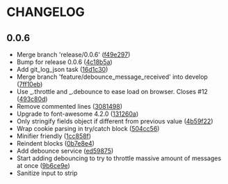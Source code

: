 # CHANGELOG
## 0.0.6
*  Merge branch 'release/0.0.6' ([f49e297](http://github.com/nlaplante/syslogng-web/commit/f49e297))
*  Bump for release 0.0.6 ([4c18b5a](http://github.com/nlaplante/syslogng-web/commit/4c18b5a))
*  Add git_log_json task ([16d1c30](http://github.com/nlaplante/syslogng-web/commit/16d1c30))
*  Merge branch 'feature/debounce_message_received' into develop ([7ff10eb](http://github.com/nlaplante/syslogng-web/commit/7ff10eb))
*  Use _.throttle and _.debounce to ease load on browser. Closes #12 ([493c80d](http://github.com/nlaplante/syslogng-web/commit/493c80d))
*  Remove commented lines ([3081498](http://github.com/nlaplante/syslogng-web/commit/3081498))
*  Upgrade to font-awesome 4.2.0 ([131260a](http://github.com/nlaplante/syslogng-web/commit/131260a))
*  Only stringify fields object if different from previous value ([4b59f22](http://github.com/nlaplante/syslogng-web/commit/4b59f22))
*  Wrap cookie parsing in try/catch block ([504cc56](http://github.com/nlaplante/syslogng-web/commit/504cc56))
*  Minifier friendly ([1cc858f](http://github.com/nlaplante/syslogng-web/commit/1cc858f))
*  Reindent blocks ([0b7e8e4](http://github.com/nlaplante/syslogng-web/commit/0b7e8e4))
*  Add debounce service ([ed59875](http://github.com/nlaplante/syslogng-web/commit/ed59875))
*  Start adding debouncing to try to throttle massive amount of messages at once ([9b6ce9e](http://github.com/nlaplante/syslogng-web/commit/9b6ce9e))
*  Sanitize input to strip <script> tags. Closes #16 ([923c63c](http://github.com/nlaplante/syslogng-web/commit/923c63c))
*  Close settings popover when clicking outside it. Fix #10 ([bde82cf](http://github.com/nlaplante/syslogng-web/commit/bde82cf))
*  Add class 'trigger' to popover trigger and fix position ([faae430](http://github.com/nlaplante/syslogng-web/commit/faae430))
*  Reposition popover when window is resized ([04a8ea6](http://github.com/nlaplante/syslogng-web/commit/04a8ea6))
*  Merge pull request #13 from groetzner-net/patch-1 ([3a95247](http://github.com/nlaplante/syslogng-web/commit/3a95247))
*  Merge pull request #15 from groetzner-net/patch-3 ([652d7b8](http://github.com/nlaplante/syslogng-web/commit/652d7b8))
*  Merge pull request #14 from groetzner-net/patch-2 ([5acc4a2](http://github.com/nlaplante/syslogng-web/commit/5acc4a2))
*  Update syslogng-web ([d4a12f3](http://github.com/nlaplante/syslogng-web/commit/d4a12f3))
*  Update README.md ([8db9c80](http://github.com/nlaplante/syslogng-web/commit/8db9c80))
*  Update README.md ([67bfa47](http://github.com/nlaplante/syslogng-web/commit/67bfa47))
*  Release db handler variables on close ([a4e2cff](http://github.com/nlaplante/syslogng-web/commit/a4e2cff))
*  Typo in dbLink var name ([739d09c](http://github.com/nlaplante/syslogng-web/commit/739d09c))
*  Merge pull request #11 from nlaplante/develop ([9dae76f](http://github.com/nlaplante/syslogng-web/commit/9dae76f))
*  Update script versions ([262796b](http://github.com/nlaplante/syslogng-web/commit/262796b))
*  Add screenshot ([c02eb48](http://github.com/nlaplante/syslogng-web/commit/c02eb48))
*  Add screenshot ([124744b](http://github.com/nlaplante/syslogng-web/commit/124744b))
*  Add BSD license ([7430777](http://github.com/nlaplante/syslogng-web/commit/7430777))
*  Bump revision ([9b2d33d](http://github.com/nlaplante/syslogng-web/commit/9b2d33d))
*  Add q ([2600ecb](http://github.com/nlaplante/syslogng-web/commit/2600ecb))
*  Graceful shutdown on SIGTERM and SIGINT ([e707ab2](http://github.com/nlaplante/syslogng-web/commit/e707ab2))
*  Remove extraneous spaces causing jade warning ([1803c8e](http://github.com/nlaplante/syslogng-web/commit/1803c8e))
*  Add log messages dedupe code ([99e7ee5](http://github.com/nlaplante/syslogng-web/commit/99e7ee5))
*  Use console.error for errors instead of console.log ([430b13b](http://github.com/nlaplante/syslogng-web/commit/430b13b))
*  Remove bodyParser and methodOverride middlewares ([07a1343](http://github.com/nlaplante/syslogng-web/commit/07a1343))
*  Add width and height to images ([3bfe31f](http://github.com/nlaplante/syslogng-web/commit/3bfe31f))
*  Fix symlinks ([aec230c](http://github.com/nlaplante/syslogng-web/commit/aec230c))
*  Don't deep-watch messages ([94387a5](http://github.com/nlaplante/syslogng-web/commit/94387a5))
*  Use Roboto font ([3bd0dea](http://github.com/nlaplante/syslogng-web/commit/3bd0dea))
*  Footer images ([29c4097](http://github.com/nlaplante/syslogng-web/commit/29c4097))
*  Upgrade angular 1.2.7 ([88f24bc](http://github.com/nlaplante/syslogng-web/commit/88f24bc))
*  Add title to settings icon ([1d67c01](http://github.com/nlaplante/syslogng-web/commit/1d67c01))
*  Fix bug where page 1 was missing! ([00f8ffa](http://github.com/nlaplante/syslogng-web/commit/00f8ffa))
*  Dont set ID on messages ([ed1736b](http://github.com/nlaplante/syslogng-web/commit/ed1736b))
*  Remove product name from page header ([295b081](http://github.com/nlaplante/syslogng-web/commit/295b081))


## 0.0.5
*  Use CDN for external libs ([52dd145](http://github.com/nlaplante/syslogng-web/commit/52dd145))
*  Add debug method ([3a7c8c7](http://github.com/nlaplante/syslogng-web/commit/3a7c8c7))
*  Depend on ngCookies ([484ec86](http://github.com/nlaplante/syslogng-web/commit/484ec86))
*  Styles for settings popover ([7124e40](http://github.com/nlaplante/syslogng-web/commit/7124e40))
*  Add reference to directives.js use CDN for external libs ([1cc44ae](http://github.com/nlaplante/syslogng-web/commit/1cc44ae))
*  Make fields configurable. Fixes #2 ([95c4263](http://github.com/nlaplante/syslogng-web/commit/95c4263))
*  Settings popover ([00be45b](http://github.com/nlaplante/syslogng-web/commit/00be45b))
*  New popover directive for settings window ([adc0448](http://github.com/nlaplante/syslogng-web/commit/adc0448))
*  Add nginx configuration sample ([394cdde](http://github.com/nlaplante/syslogng-web/commit/394cdde))


## 0.0.4
*  Bump version; update jquery to 1.10 ([1d70fe4](http://github.com/nlaplante/syslogng-web/commit/1d70fe4))
*  Bump version; update deps ([5c27140](http://github.com/nlaplante/syslogng-web/commit/5c27140))
*  Add html sanitizing function ([b84bc54](http://github.com/nlaplante/syslogng-web/commit/b84bc54))
*  Highlight filter doesnt depend on fuzzy ([398f65c](http://github.com/nlaplante/syslogng-web/commit/398f65c))
*  Use track by to increase performance and fix sane html ([9386e30](http://github.com/nlaplante/syslogng-web/commit/9386e30))
*  Remove resolutions ([c0e42ad](http://github.com/nlaplante/syslogng-web/commit/c0e42ad))
*  Fix fetch for config.json ([b77e8af](http://github.com/nlaplante/syslogng-web/commit/b77e8af))


## 0.0.3
*  Animations ([60ed521](http://github.com/nlaplante/syslogng-web/commit/60ed521))
*  Improvements use filters ([eab4ac2](http://github.com/nlaplante/syslogng-web/commit/eab4ac2))
*  Switch theme add navbar ([43fb7b4](http://github.com/nlaplante/syslogng-web/commit/43fb7b4))
*  Depend on required modules ([bba5938](http://github.com/nlaplante/syslogng-web/commit/bba5938))
*  New filter for pagination ([f10ff72](http://github.com/nlaplante/syslogng-web/commit/f10ff72))
*  Cleanup main controller. Use filter instead of custom logic to filter messages ([892600b](http://github.com/nlaplante/syslogng-web/commit/892600b))
*  Bump version ([badfa62](http://github.com/nlaplante/syslogng-web/commit/badfa62))
*  Update to AngularJS 1.2.6 and remove unused deps ([70b6c62](http://github.com/nlaplante/syslogng-web/commit/70b6c62))
*  Add more fields to socket data ([00c0dff](http://github.com/nlaplante/syslogng-web/commit/00c0dff))
*  Use route resolve ([129b264](http://github.com/nlaplante/syslogng-web/commit/129b264))
*  Externalize log message source ([7765187](http://github.com/nlaplante/syslogng-web/commit/7765187))
*  Switch to lunr.js instead of fuse.js for fulltext fuzzy search ([e91ae5c](http://github.com/nlaplante/syslogng-web/commit/e91ae5c))
*  Look for syslogng-web in /opt instead of /usr/local/share ([9da3d12](http://github.com/nlaplante/syslogng-web/commit/9da3d12))
*  Clean lint ([8af92e2](http://github.com/nlaplante/syslogng-web/commit/8af92e2))
*  Use event enum ([155ff2b](http://github.com/nlaplante/syslogng-web/commit/155ff2b))
*  Comments ([dd0a6f4](http://github.com/nlaplante/syslogng-web/commit/dd0a6f4))
*  Use event enum; make collection capped ([c4fc030](http://github.com/nlaplante/syslogng-web/commit/c4fc030))
*  Event enum ([ab2e82b](http://github.com/nlaplante/syslogng-web/commit/ab2e82b))
*  Integrate Grunt ([92e4775](http://github.com/nlaplante/syslogng-web/commit/92e4775))
*  Add dependency on grunt-contrib-jshint ([5440548](http://github.com/nlaplante/syslogng-web/commit/5440548))
*  Edit gitattributes ([e3fc266](http://github.com/nlaplante/syslogng-web/commit/e3fc266))
*  Merge branch 'master' of https://github.com/nlaplante/syslogng-web.git ([e724e04](http://github.com/nlaplante/syslogng-web/commit/e724e04))
*  Add git $Id$ ([4b17d69](http://github.com/nlaplante/syslogng-web/commit/4b17d69))
*  Convert to unix file format ([0ac537d](http://github.com/nlaplante/syslogng-web/commit/0ac537d))
*  Document rc system integration ([ad7b600](http://github.com/nlaplante/syslogng-web/commit/ad7b600))


## 0.0.2


